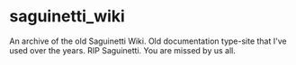 # saguinetti_wiki
An archive of the old Saguinetti Wiki.
Old documentation type-site that I've used over the years.
RIP Saguinetti. You are missed by us all.
